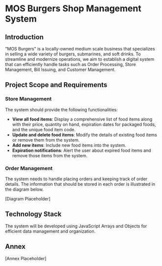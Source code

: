 # MOS Burgers Shop Management System

## Introduction

"MOS Burgers" is a locally-owned medium scale business that specializes in selling a wide variety of burgers, submarines, and soft drinks. To streamline and modernize operations, we aim to establish a digital system that can efficiently handle tasks such as Order Processing, Store Management, Bill Issuing, and Customer Management.

## Project Scope and Requirements 

### Store Management

The system should provide the following functionalities:

- **View all food items**: Display a comprehensive list of food items along with their price, quantity on hand, expiration dates for packaged foods, and the unique food item code.
- **Update and delete food items**: Modify the details of existing food items or remove them from the system.
- **Add new items**: Include new food items into the system.
- **Expiration notifications**: Alert the user about expired food items and remove those items from the system.

### Order Management

The system needs to handle placing orders and keeping track of order details. The information that should be stored in each order is illustrated in the diagram below.

[Diagram Placeholder]

## Technology Stack

The system will be developed using JavaScript Arrays and Objects for efficient data management and organization.

## Annex

[Annex Placeholder]
